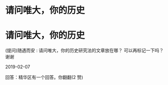 # 请问唯大，你的历史

# 请问唯大，你的历史

(提问)随遇而安 : 请问唯大，你的历史研究法的文章放在哪？ 可以再标记一下吗？谢谢

2019-02-07

回答：精华区有一个回答。你翻翻(2 赞)